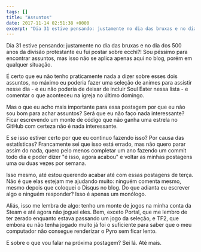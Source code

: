 ```yaml
---
tags: []
title: "Assuntos"
date: 2017-11-14 02:51:38 +0000
excerpt: "Dia 31 estive pensando: justamente no dia das bruxas e no dia dos 500 anos da divisão protestante eu fui postar sobre ecchi?! Sou péssimo..."
---
```


Dia 31 estive pensando: justamente no dia das bruxas e no dia dos 500 anos da divisão protestante eu fui postar sobre ecchi?! Sou péssimo para encontrar assuntos, mas isso não se aplica apenas aqui no blog, porém em qualquer situação.

É certo que eu não tenho praticamente nada a dizer sobre esses dois assuntos, no máximo eu poderia fazer uma seleção de animes para assistir nesse dia - e eu não poderia de deixar de incluir Soul Eater nessa lista - e comentar o que aconteceu na igreja no último domingo.

Mas o que eu acho mais importante para essa postagem por que eu não sou bom para achar assuntos? Será que eu não faço nada interessante? Ficar escrevendo um monte de código que não ganha uma estrela no GitHub com certeza não é nada interessante.

E se isso estiver certo por que eu continuo fazendo isso? Por causa das estatísticas? Francamente sei que isso está errado, mas não quero parar assim do nada, quero pelo menos completar um ano fazendo um commit todo dia e poder dizer "é isso, agora acabou" e voltar as minhas postagens uma ou duas vezes por semana.

Isso mesmo, até estou querendo acabar até com essas postagens de terça. Não é que elas estejam me ajudando muito: ninguém comenta mesmo, mesmo depois que coloquei o Disqus no blog. Do que adianta eu escrever algo e ninguém responder? Isso é apenas um monólogo.

Aliás, isso me lembra de algo: tenho um monte de jogos na minha conta da Steam e até agora não joguei eles. Bem, exceto Portal, que me lembro de ter zerado enquanto estava passando um jogo da seleção, e TF2, que embora eu não tenha jogado muito já foi o suficiente para saber que o meu computador não consegue renderizar o Pyro sem ficar lento.

E sobre o que vou falar na próxima postagem? Sei lá. Até mais.
